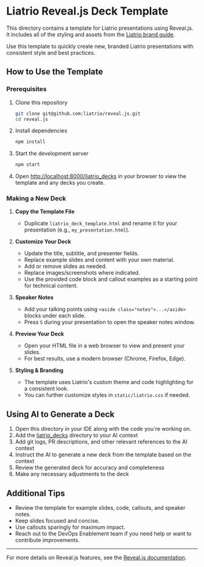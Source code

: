 # Liatrio Reveal.js Deck Template

This directory contains a template for Liatrio presentations using Reveal.js. It includes all of the styling and assets from the [Liatrio brand guide](https://www.liatrio.com/brand).

Use this template to quickly create new, branded Liatrio presentations with consistent style and best practices.

## How to Use the Template

### Prerequisites

1. Clone this repository

    ```bash
    git clone git@github.com:liatrio/reveal.js.git
    cd reveal.js
    ```

2. Install dependencies

    ```bash
    npm install
    ```

3. Start the development server

    ```bash
    npm start
    ```

4. Open <http://localhost:8000/liatrio_decks> in your browser to view the template and any decks you create.

### Making a New Deck

1. **Copy the Template File**
   - Duplicate `liatrio_deck_template.html` and rename it for your presentation (e.g., `my_presentation.html`).

2. **Customize Your Deck**
   - Update the title, subtitle, and presenter fields.
   - Replace example slides and content with your own material.
   - Add or remove slides as needed.
   - Replace images/screenshots where indicated.
   - Use the provided code block and callout examples as a starting point for technical content.

3. **Speaker Notes**
   - Add your talking points using `<aside class="notes">...</aside>` blocks under each slide.
   - Press `S` during your presentation to open the speaker notes window.

4. **Preview Your Deck**
   - Open your HTML file in a web browser to view and present your slides.
   - For best results, use a modern browser (Chrome, Firefox, Edge).

5. **Styling & Branding**
   - The template uses Liatrio's custom theme and code highlighting for a consistent look.
   - You can further customize styles in `static/liatrio.css` if needed.

## Using AI to Generate a Deck

1. Open this directory in your IDE along with the code you're working on.
2. Add the [liatrio_decks](liatrio_decks) directory to your AI context
3. Add git logs, PR descriptions, and other relevant references to the AI context
4. Instruct the AI to generate a new deck from the template based on the context
5. Review the generated deck for accuracy and completeness
6. Make any necessary adjustments to the deck

## Additional Tips

- Review the template for example slides, code, callouts, and speaker notes.
- Keep slides focused and concise.
- Use callouts sparingly for maximum impact.
- Reach out to the DevOps Enablement team if you need help or want to contribute improvements.

---

For more details on Reveal.js features, see the [Reveal.js documentation](https://revealjs.com/).
